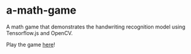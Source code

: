 # a-math-game
A math game that demonstrates the handwriting recognition model using Tensorflow.js and OpenCV.

Play the game [here](https://movinam.github.io/a-math-game/)!
